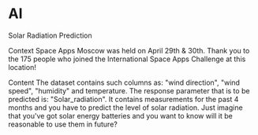 # AI
Solar Radiation Prediction

Context
Space Apps Moscow was held on April 29th & 30th. Thank you to the 175 people who joined the International Space Apps Challenge at this location!

Content
The dataset contains such columns as: "wind direction", "wind speed", "humidity" and temperature. The response parameter that is to be predicted is: "Solar_radiation". It contains measurements for the past 4 months and you have to predict the level of solar radiation.
Just imagine that you've got solar energy batteries and you want to know will it be reasonable to use them in future?

